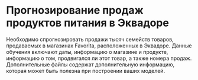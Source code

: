 # Прогнозирование продаж продуктов питания в Эквадоре

Необходимо спрогнозировать продажи тысяч семейств товаров, продаваемых в магазинах Favorita, расположенных в Эквадоре. Данные обучения включают даты, информацию о магазине и продукте, информацию о том, продвигался ли этот товар, а также номера продаж. Дополнительные файлы содержат дополнительную информацию, которая может быть полезна при построении ваших моделей.

